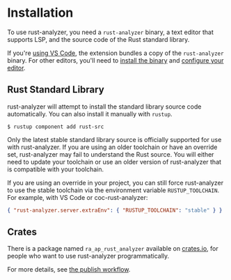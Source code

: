 # Installation

To use rust-analyzer, you need a `rust-analyzer` binary, a text editor
that supports LSP, and the source code of the Rust standard library.

If you're [using VS Code](./vs_code.html), the extension bundles a
copy of the `rust-analyzer` binary. For other editors, you'll need to
[install the binary](./rust_analyzer_binary.html) and [configure your
editor](./other_editors.html).

## Rust Standard Library

rust-analyzer will attempt to install the standard library source code
automatically. You can also install it manually with `rustup`.

    $ rustup component add rust-src

Only the latest stable standard library source is officially supported
for use with rust-analyzer. If you are using an older toolchain or have
an override set, rust-analyzer may fail to understand the Rust source.
You will either need to update your toolchain or use an older version of
rust-analyzer that is compatible with your toolchain.

If you are using an override in your project, you can still force
rust-analyzer to use the stable toolchain via the environment variable
`RUSTUP_TOOLCHAIN`. For example, with VS Code or coc-rust-analyzer:

```json
{ "rust-analyzer.server.extraEnv": { "RUSTUP_TOOLCHAIN": "stable" } }
```

## Crates

There is a package named `ra_ap_rust_analyzer` available on
[crates.io](https://crates.io/crates/ra_ap_rust-analyzer), for people
who want to use rust-analyzer programmatically.

For more details, see [the publish
workflow](https://github.com/rust-lang/rust-analyzer/blob/master/.github/workflows/autopublish.yaml).

